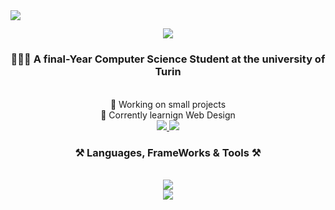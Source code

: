 <img align ="left" src="https://visitor-badge.laobi.icu/badge?page_id=minash22.minash22" />

<h2 align="center">
    <img src="https://readme-typing-svg.herokuapp.com?font=Righteous&size=35&center=true&vCenter=true&width=500&height=70&duration=4000&lines=Hey+there!+👋;+I'm+Mina+Sharifi!" />
</h2>

<h3 align="center"> 👩🏻‍💻 A final-Year Computer Science Student at the university of Turin</h3>

  <br/>

  <div align="center">
  🧩 Working on small projects<br/>
  💭 Corrently learnign Web Design<br/>
      
  </div>
  
   <div align="center">
       
   <a href="mailto:mn.sharifi19@gmail.com">
   <img src="https://img.shields.io/badge/Gmail-333333?style=for-the-badge&logo=gmail&logoColor=red"  />
   </a>

   <a href="https://www.linkedin.com/in/mina-sharifi19">
   <img src="https://img.shields.io/badge/LinkedIn-0077B5?style=for-the-badge&logo=linkedin&logoColor=white" />
   </a>
</div>

<h3 align="center"> ⚒️ Languages, FrameWorks & Tools ⚒️  </h3>
<br/>

<div align="center">
<a href="https://skillicons.dev">
<img src="https://skillicons.dev/icons?i=c,java,mysql,html,css,r" />
<br> 
<img src="https://skillicons.dev/icons?i=r,vscode,git,idea,postgres,github,gitlab,linux" />
</a>

</div>













